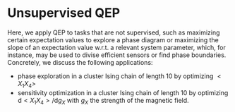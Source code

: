 # Unsupervised QEP

Here, we apply QEP to tasks that are not supervised, such as maximizing certain
expectation values to explore a phase diagram or maximizing the slope of an expectation
value w.r.t. a relevant system parameter, which, for instance, may be used to divise
efficient sensors or find phase boundaries.
Concretely, we discuss the following applications:
- phase exploration in a cluster Ising chain of length 10 by optimizing $<X_1 X_4>$
- sensitivity optimization in a cluster Ising chain of length 10 by optimizing $\mathrm{d}<X_1 X_4>/\mathrm{d} g_X$
with $g_X$ the strength of the magnetic field.
